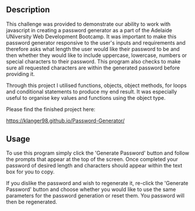 # <Password Generator>

## Description
This challenge was provided to demonstrate our ability to work with javascript in creating a password generator as a part of the Adelaide UNiversity Web Development Bootcamp. It was important to make this password generator responsive to the user's inputs and requirements and therefore asks what length the user would like their password to be and then whether they would like to include uppercase, lowercase, numbers or special characters to their password. This program also checks to make sure all requested characters are within the generated password before providing it. 

Through this project I utilised functions, objects, object methods, for loops and conditional statements to produce my end result. It was especially useful to organise key values and functions using the object type. 

Please find the finished project here: 

https://klanger98.github.io/Password-Generator/

## Usage
To use this program simply click the 'Generate Password' button and follow the prompts that appear at the top of the screen. Once completed your password of desired length and characters should appear within the text box for you to copy. 

If you dislike the password and wish to regenerate it, re-click the 'Generate Password' button and choose whether you would like to use the same parameters for the password generation or reset them. You password will then be regenerated. 